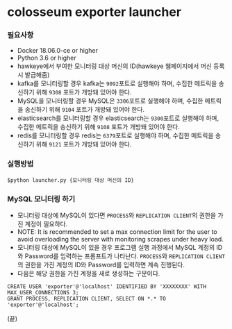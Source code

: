 # colosseum exporter launcher

### 필요사항
- Docker 18.06.0-ce or higher
- Python 3.6 or higher
- hawkeye에서 부여한 모니터링 대상 머신의 ID(hawkeye 웹페이지에서 머신 등록시 발급해줌)
- kafka를 모니터링할 경우 kafka는 `9092`포트로 실행해야 하며, 수집한 메트릭을 송신하기 위해 `9308` 포트가 개방돼 있어야 한다.
- MySQL을 모니터링할 경우 MySQL은 `3306`포트로 실행해야 하며, 수집한 메트릭을 송신하기 위해 `9104` 포트가 개방돼 있어야 한다.
- elasticsearch를 모니터링할 경우 elasticsearch는 `9300`포트로 실행해야 하며, 수집한 메트릭을 송신하기 위해 `9108` 포트가 개방돼 있어야 한다.
- redis를 모니터링할 경우 redis는 `6379`포트로 실행해야 하며, 수집한 메트릭을 송신하기 위해 `9121` 포트가 개방돼 있어야 한다.

### 실행방법
```$python launcher.py {모니터링 대상 머신의 ID}```

### MySQL 모니터링 하기
- 모니터링 대상에 MySQL이 있다면 `PROCESS`와 `REPLICATION CLIENT`의 권한을 가진 계정이 필요하다.
- NOTE: It is recommended to set a max connection limit for the user to avoid overloading the server with monitoring scrapes under heavy load.
- 모니터링 대상에 MySQL이 있을 경우 프로그램 실행 과정에서 MySQL 계정의 ID와 Password를 입력하는 프롬프트가 나타난다. `PROCESS`와 `REPLICATION CLIENT`의 권한을 가진 계정의 ID와 Password를 입력하면 계속 진행된다.
- 다음은 해당 권한을 가진 계정을 새로 생성하는 구문이다.
```
CREATE USER 'exporter'@'localhost' IDENTIFIED BY 'XXXXXXXX' WITH MAX_USER_CONNECTIONS 3;
GRANT PROCESS, REPLICATION CLIENT, SELECT ON *.* TO 'exporter'@'localhost';
```

(끝)
